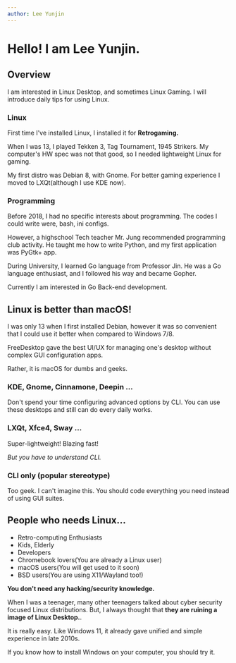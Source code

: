 ```yaml
---
author: Lee Yunjin
---
```


# Hello! I am Lee Yunjin.

## Overview  
I am interested in Linux Desktop, and sometimes Linux Gaming. I will introduce daily tips for using Linux.

### Linux

First time I've installed Linux, I installed it for **Retrogaming.**

When I was 13, I played Tekken 3, Tag Tournament, 1945 Strikers.
My computer's HW spec was not that good, so I needed lightweight Linux for gaming.

My first distro was Debian 8, with Gnome. For better gaming experience I moved to LXQt(although I use KDE now).


### Programming

Before 2018, I had no specific interests about programming.
The codes I could write were, bash, ini configs.

However, a highschool Tech teacher Mr. Jung recommended programming club activity.
He taught me how to write Python, and my first application was PyGtk+ app.

During University, I learned Go language from Professor Jin.
He was a Go language enthusiast, and I followed his way and became Gopher.

Currently I am interested in Go Back-end development.


## Linux is better than macOS!

I was only 13 when I first installed Debian, however it was so convenient that I could use it better when compared to Windows 7/8.

FreeDesktop gave the best UI/UX for managing one's desktop without complex GUI configuration apps.

Rather, it is macOS for dumbs and geeks.

### KDE, Gnome, Cinnamone, Deepin ...

Don't spend your time configuring advanced options by CLI.
You can use these desktops and still can do every daily works.

### LXQt, Xfce4, Sway ...

Super-lightweight!
Blazing fast!

*But you have to understand CLI.*


### CLI only (popular stereotype)

Too geek. I can't imagine this. You should code everything you need instead of using GUI suites.



## People who needs Linux...

- Retro-computing Enthusiasts
- Kids, Elderly
- Developers
- Chromebook lovers(You are already a Linux user)
- macOS users(You will get used to it soon)
- BSD users(You are using X11/Wayland too!)


**You don't need any hacking/security knowledge.**

When I was a teenager, many other teenagers talked about cyber security focused Linux distributions. But, I always thought that **they are ruining a image of Linux Desktop.**.

It is really easy. Like Windows 11, it already gave unified and simple experience in late 2010s. 

If you know how to install Windows on your computer, you should try it.
